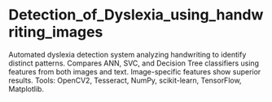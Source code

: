 # Detection_of_Dyslexia_using_handwriting_images
Automated dyslexia detection system analyzing handwriting to identify distinct patterns. Compares ANN, SVC, and Decision Tree classifiers using features from both images and text. Image-specific features show superior results. Tools: OpenCV2, Tesseract, NumPy, scikit-learn, TensorFlow, Matplotlib.
